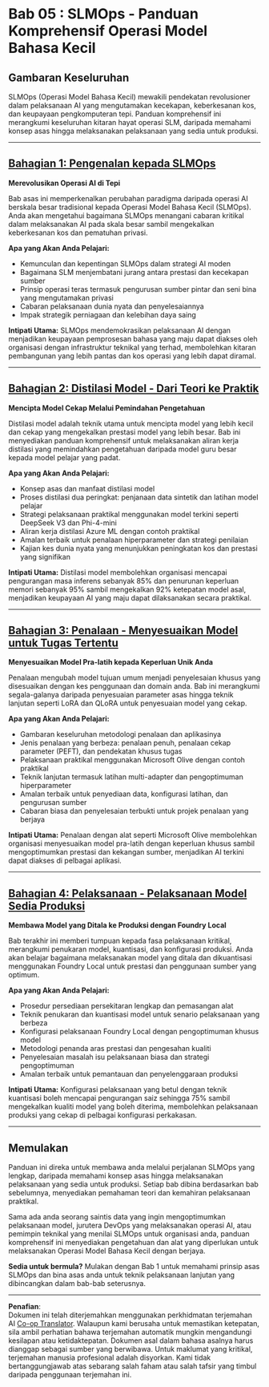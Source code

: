 <!--
CO_OP_TRANSLATOR_METADATA:
{
  "original_hash": "2db7a2f6e9873c3cd09fea6736bf360b",
  "translation_date": "2025-09-18T14:46:24+00:00",
  "source_file": "Module05/README.md",
  "language_code": "ms"
}
-->
# Bab 05 : SLMOps - Panduan Komprehensif Operasi Model Bahasa Kecil

## Gambaran Keseluruhan

SLMOps (Operasi Model Bahasa Kecil) mewakili pendekatan revolusioner dalam pelaksanaan AI yang mengutamakan kecekapan, keberkesanan kos, dan keupayaan pengkomputeran tepi. Panduan komprehensif ini merangkumi keseluruhan kitaran hayat operasi SLM, daripada memahami konsep asas hingga melaksanakan pelaksanaan yang sedia untuk produksi.

---

## [Bahagian 1: Pengenalan kepada SLMOps](./01.IntroduceSLMOps.md)

**Merevolusikan Operasi AI di Tepi**

Bab asas ini memperkenalkan perubahan paradigma daripada operasi AI berskala besar tradisional kepada Operasi Model Bahasa Kecil (SLMOps). Anda akan mengetahui bagaimana SLMOps menangani cabaran kritikal dalam melaksanakan AI pada skala besar sambil mengekalkan keberkesanan kos dan pematuhan privasi.

**Apa yang Akan Anda Pelajari:**
- Kemunculan dan kepentingan SLMOps dalam strategi AI moden
- Bagaimana SLM menjembatani jurang antara prestasi dan kecekapan sumber
- Prinsip operasi teras termasuk pengurusan sumber pintar dan seni bina yang mengutamakan privasi
- Cabaran pelaksanaan dunia nyata dan penyelesaiannya
- Impak strategik perniagaan dan kelebihan daya saing

**Intipati Utama:** SLMOps mendemokrasikan pelaksanaan AI dengan menjadikan keupayaan pemprosesan bahasa yang maju dapat diakses oleh organisasi dengan infrastruktur teknikal yang terhad, membolehkan kitaran pembangunan yang lebih pantas dan kos operasi yang lebih dapat diramal.

---

## [Bahagian 2: Distilasi Model - Dari Teori ke Praktik](./02.SLMOps-Distillation.md)

**Mencipta Model Cekap Melalui Pemindahan Pengetahuan**

Distilasi model adalah teknik utama untuk mencipta model yang lebih kecil dan cekap yang mengekalkan prestasi model yang lebih besar. Bab ini menyediakan panduan komprehensif untuk melaksanakan aliran kerja distilasi yang memindahkan pengetahuan daripada model guru besar kepada model pelajar yang padat.

**Apa yang Akan Anda Pelajari:**
- Konsep asas dan manfaat distilasi model
- Proses distilasi dua peringkat: penjanaan data sintetik dan latihan model pelajar
- Strategi pelaksanaan praktikal menggunakan model terkini seperti DeepSeek V3 dan Phi-4-mini
- Aliran kerja distilasi Azure ML dengan contoh praktikal
- Amalan terbaik untuk penalaan hiperparameter dan strategi penilaian
- Kajian kes dunia nyata yang menunjukkan peningkatan kos dan prestasi yang signifikan

**Intipati Utama:** Distilasi model membolehkan organisasi mencapai pengurangan masa inferens sebanyak 85% dan penurunan keperluan memori sebanyak 95% sambil mengekalkan 92% ketepatan model asal, menjadikan keupayaan AI yang maju dapat dilaksanakan secara praktikal.

---

## [Bahagian 3: Penalaan - Menyesuaikan Model untuk Tugas Tertentu](./03.SLMOps-Finetuing.md)

**Menyesuaikan Model Pra-latih kepada Keperluan Unik Anda**

Penalaan mengubah model tujuan umum menjadi penyelesaian khusus yang disesuaikan dengan kes penggunaan dan domain anda. Bab ini merangkumi segala-galanya daripada penyesuaian parameter asas hingga teknik lanjutan seperti LoRA dan QLoRA untuk penyesuaian model yang cekap.

**Apa yang Akan Anda Pelajari:**
- Gambaran keseluruhan metodologi penalaan dan aplikasinya
- Jenis penalaan yang berbeza: penalaan penuh, penalaan cekap parameter (PEFT), dan pendekatan khusus tugas
- Pelaksanaan praktikal menggunakan Microsoft Olive dengan contoh praktikal
- Teknik lanjutan termasuk latihan multi-adapter dan pengoptimuman hiperparameter
- Amalan terbaik untuk penyediaan data, konfigurasi latihan, dan pengurusan sumber
- Cabaran biasa dan penyelesaian terbukti untuk projek penalaan yang berjaya

**Intipati Utama:** Penalaan dengan alat seperti Microsoft Olive membolehkan organisasi menyesuaikan model pra-latih dengan keperluan khusus sambil mengoptimumkan prestasi dan kekangan sumber, menjadikan AI terkini dapat diakses di pelbagai aplikasi.

---

## [Bahagian 4: Pelaksanaan - Pelaksanaan Model Sedia Produksi](./04.SLMOps.Deployment.md)

**Membawa Model yang Ditala ke Produksi dengan Foundry Local**

Bab terakhir ini memberi tumpuan kepada fasa pelaksanaan kritikal, merangkumi penukaran model, kuantisasi, dan konfigurasi produksi. Anda akan belajar bagaimana melaksanakan model yang ditala dan dikuantisasi menggunakan Foundry Local untuk prestasi dan penggunaan sumber yang optimum.

**Apa yang Akan Anda Pelajari:**
- Prosedur persediaan persekitaran lengkap dan pemasangan alat
- Teknik penukaran dan kuantisasi model untuk senario pelaksanaan yang berbeza
- Konfigurasi pelaksanaan Foundry Local dengan pengoptimuman khusus model
- Metodologi penanda aras prestasi dan pengesahan kualiti
- Penyelesaian masalah isu pelaksanaan biasa dan strategi pengoptimuman
- Amalan terbaik untuk pemantauan dan penyelenggaraan produksi

**Intipati Utama:** Konfigurasi pelaksanaan yang betul dengan teknik kuantisasi boleh mencapai pengurangan saiz sehingga 75% sambil mengekalkan kualiti model yang boleh diterima, membolehkan pelaksanaan produksi yang cekap di pelbagai konfigurasi perkakasan.

---

## Memulakan

Panduan ini direka untuk membawa anda melalui perjalanan SLMOps yang lengkap, daripada memahami konsep asas hingga melaksanakan pelaksanaan yang sedia untuk produksi. Setiap bab dibina berdasarkan bab sebelumnya, menyediakan pemahaman teori dan kemahiran pelaksanaan praktikal.

Sama ada anda seorang saintis data yang ingin mengoptimumkan pelaksanaan model, jurutera DevOps yang melaksanakan operasi AI, atau pemimpin teknikal yang menilai SLMOps untuk organisasi anda, panduan komprehensif ini menyediakan pengetahuan dan alat yang diperlukan untuk melaksanakan Operasi Model Bahasa Kecil dengan berjaya.

**Sedia untuk bermula?** Mulakan dengan Bab 1 untuk memahami prinsip asas SLMOps dan bina asas anda untuk teknik pelaksanaan lanjutan yang dibincangkan dalam bab-bab seterusnya.

---

**Penafian**:  
Dokumen ini telah diterjemahkan menggunakan perkhidmatan terjemahan AI [Co-op Translator](https://github.com/Azure/co-op-translator). Walaupun kami berusaha untuk memastikan ketepatan, sila ambil perhatian bahawa terjemahan automatik mungkin mengandungi kesilapan atau ketidaktepatan. Dokumen asal dalam bahasa asalnya harus dianggap sebagai sumber yang berwibawa. Untuk maklumat yang kritikal, terjemahan manusia profesional adalah disyorkan. Kami tidak bertanggungjawab atas sebarang salah faham atau salah tafsir yang timbul daripada penggunaan terjemahan ini.